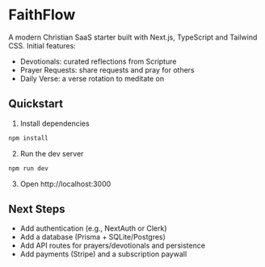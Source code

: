 # FaithFlow

A modern Christian SaaS starter built with Next.js, TypeScript and Tailwind CSS. Initial features:

- Devotionals: curated reflections from Scripture
- Prayer Requests: share requests and pray for others
- Daily Verse: a verse rotation to meditate on

## Quickstart

1. Install dependencies

```bash
npm install
```

2. Run the dev server

```bash
npm run dev
```

3. Open http://localhost:3000

## Next Steps

- Add authentication (e.g., NextAuth or Clerk)
- Add a database (Prisma + SQLite/Postgres)
- Add API routes for prayers/devotionals and persistence
- Add payments (Stripe) and a subscription paywall